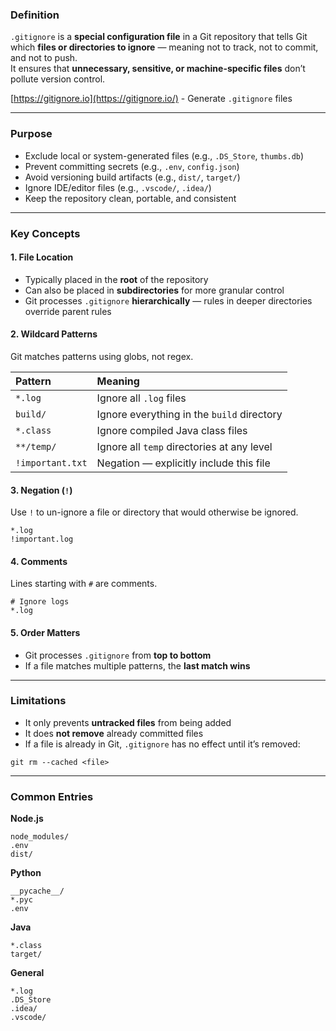 ### Definition
`.gitignore` is a **special configuration file** in a Git repository that tells Git which **files or directories to ignore** — meaning not to track, not to commit, and not to push.  
It ensures that **unnecessary, sensitive, or machine-specific files** don’t pollute version control.

[https://gitignore.io](https://gitignore.io/) - Generate `.gitignore` files

---
### Purpose
- Exclude local or system-generated files (e.g., `.DS_Store`, `thumbs.db`)
- Prevent committing secrets (e.g., `.env`, `config.json`)
- Avoid versioning build artifacts (e.g., `dist/`, `target/`)
- Ignore IDE/editor files (e.g., `.vscode/`, `.idea/`)
- Keep the repository clean, portable, and consistent

---
### Key Concepts

#### 1. File Location
- Typically placed in the **root** of the repository  
- Can also be placed in **subdirectories** for more granular control  
- Git processes `.gitignore` **hierarchically** — rules in deeper directories override parent rules

#### 2. Wildcard Patterns
Git matches patterns using globs, not regex.

| Pattern          | Meaning                                    |
| :--------------- | :----------------------------------------- |
| `*.log`          | Ignore all `.log` files                    |
| `build/`         | Ignore everything in the `build` directory |
| `*.class`        | Ignore compiled Java class files           |
| `**/temp/`       | Ignore all `temp` directories at any level |
| `!important.txt` | Negation — explicitly include this file    |

#### 3. Negation (`!`)
Use `!` to un-ignore a file or directory that would otherwise be ignored.
```plain
*.log
!important.log
````

#### 4. Comments

Lines starting with `#` are comments.

```plain
# Ignore logs
*.log
```

#### 5. Order Matters

- Git processes `.gitignore` from **top to bottom**
- If a file matches multiple patterns, the **last match wins**

---
### Limitations

- It only prevents **untracked files** from being added
- It does **not remove** already committed files
- If a file is already in Git, `.gitignore` has no effect until it’s removed:

```shell
git rm --cached <file>
```

---
### Common Entries

**Node.js**

```plain
node_modules/
.env
dist/
```

**Python**

```plain
__pycache__/
*.pyc
.env
```

**Java**

```plain
*.class
target/
```

**General**

```plain
*.log
.DS_Store
.idea/
.vscode/
```